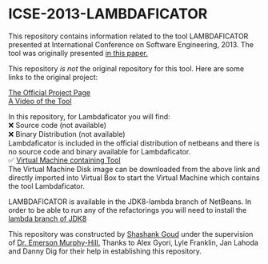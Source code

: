 # ICSE-2013-LAMBDAFICATOR

This repository contains information related to the tool LAMBDAFICATOR presented at International Conference on Software Engineering, 2013. The tool was originally presented 
<a href="http://dl.acm.org/citation.cfm?id=2486986">in this paper.</a>

This repository <i>is not </i>the original repository for this tool. Here are some links to the original project:


<a href="http://refactoring.info/tools/LambdaFicator/">The Official Project Page</a>
<br>
<a href="https://www.youtube.com/watch?v=EIyAflgHVpU">A Video of the Tool</a>

In this repository, for Lambdaficator you will find:<br>
:x: Source code (not available)<br>
:x: Binary Distribution (not available)<br>
Lambdaficator is included in the official distribution of netbeans and there is no source code and binary available for Lambdaficator.<br>
:white_check_mark: [Virtual Machine containing Tool](https://drive.google.com/a/ncsu.edu/file/d/0B5oCXk5b71yhbkFBZlFHUENFQzA/view?usp=sharing)<br>
The Virtual Machine Disk image can be downloaded from the above link and directly imported into Virtual Box to start the Virtual Machine which contains the tool Lambdaficator.
<br>

LAMBDAFICATOR is available in the JDK8-lambda branch of NetBeans.
In order to be able to run any of the refactorings you will need to install the
<a href="https://jdk8.java.net/lambda/">lambda branch of JDK8</a>


This repository was constructed by <a href="https://github.com/shashankgoudp">Shashank Goud</a>
under the supervision of <a href="https://github.com/CaptainEmerson">Dr. Emerson Murphy-Hill.</a> Thanks to Alex Gyori, Lyle Franklin, Jan Lahoda and Danny Dig for their help in establishing this repository.
